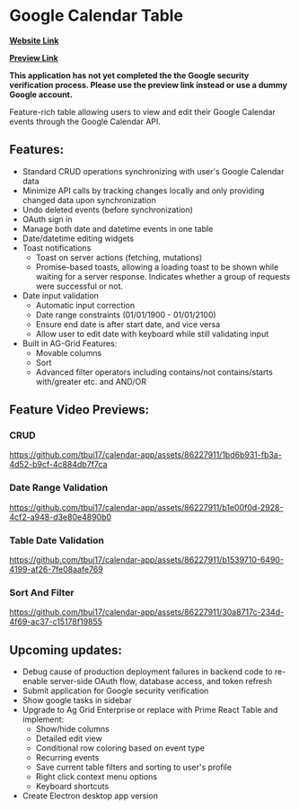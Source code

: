 # Google Calendar Table

**[Website Link](https://calendar-app-xi.vercel.app/)**

**[Preview Link](https://calendar-app-xi.vercel.app/preview)**

**This application has not yet completed the the Google security verification process. Please use the preview link instead or use a dummy Google account.**

Feature-rich table allowing users to view and edit their Google Calendar events through the Google Calendar API.

## Features:

- Standard CRUD operations synchronizing with user's Google Calendar data
- Minimize API calls by tracking changes locally and only providing changed data upon synchronization
- Undo deleted events (before synchronization)
- OAuth sign in
- Manage both date and datetime events in one table
- Date/datetime editing widgets
- Toast notifications
    - Toast on server actions (fetching, mutations)
    - Promise-based toasts, allowing a loading toast to be shown while waiting for a server response. Indicates whether a group of requests were successful or not.
- Date input validation
    - Automatic input correction
    - Date range constraints (01/01/1900 - 01/01/2100)
    - Ensure end date is after start date, and vice versa
    - Allow user to edit date with keyboard while still validating input
- Built in AG-Grid Features: 
    - Movable columns
    - Sort
    - Advanced filter operators including contains/not contains/starts with/greater etc. and AND/OR

## Feature Video Previews: 




### CRUD
https://github.com/tbui17/calendar-app/assets/86227911/1bd6b931-fb3a-4d52-b9cf-4c884db7f7ca




### Date Range Validation
https://github.com/tbui17/calendar-app/assets/86227911/b1e00f0d-2928-4cf2-a948-d3e80e4890b0




### Table Date Validation
https://github.com/tbui17/calendar-app/assets/86227911/b1539710-6490-4199-af26-7fe08aafe769




### Sort And Filter
https://github.com/tbui17/calendar-app/assets/86227911/30a8717c-234d-4f69-ac37-c15178f19855



## Upcoming updates:
- Debug cause of production deployment failures in backend code to re-enable server-side OAuth flow, database access, and token refresh
- Submit application for Google security verification
- Show google tasks in sidebar
- Upgrade to Ag Grid Enterprise or replace with Prime React Table and implement:
    - Show/hide columns
    - Detailed edit view
    - Conditional row coloring based on event type
    - Recurring events
    - Save current table filters and sorting to user's profile
    - Right click context menu options
    - Keyboard shortcuts
- Create Electron desktop app version
